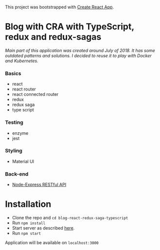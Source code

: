 This project was bootstrapped with [Create React App](https://github.com/facebookincubator/create-react-app).

# Blog with CRA with TypeScript, redux and redux-sagas

_Main part of this application was created around July of 2018. It has some outdated patterns and solutions._
_I decided to reuse it to play with Docker and Kubernetes._

### Basics

- react
- react router
- react connected router
- redux
- redux saga
- type script

### Testing

- enzyme
- jest

### Styling

- Material UI

### Back-end

- [Node-Express RESTful API](https://github.com/macrusso/node-express-restful-api)

# Installation

- Clone the repo and `cd blog-react-redux-saga-typescript`
- Run `npm install`
- Start server as described [here](https://github.com/macrusso/node-express-restful-api).
- Run `npm start`

Application will be available on `localhost:3000`

